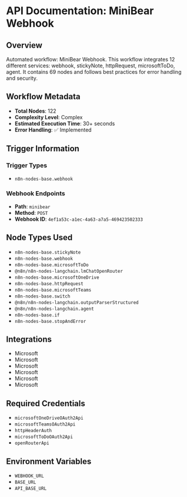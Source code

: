 # API Documentation: MiniBear Webhook

## Overview
Automated workflow: MiniBear Webhook. This workflow integrates 12 different services: webhook, stickyNote, httpRequest, microsoftToDo, agent. It contains 69 nodes and follows best practices for error handling and security.

## Workflow Metadata
- **Total Nodes**: 122
- **Complexity Level**: Complex
- **Estimated Execution Time**: 30+ seconds
- **Error Handling**: ✅ Implemented

## Trigger Information
### Trigger Types
- `n8n-nodes-base.webhook`

### Webhook Endpoints
- **Path**: `minibear`
- **Method**: `POST`
- **Webhook ID**: `4ef1a53c-a1ec-4a63-a7a5-469423502333`


## Node Types Used
- `n8n-nodes-base.stickyNote`
- `n8n-nodes-base.webhook`
- `n8n-nodes-base.microsoftToDo`
- `@n8n/n8n-nodes-langchain.lmChatOpenRouter`
- `n8n-nodes-base.microsoftOneDrive`
- `n8n-nodes-base.httpRequest`
- `n8n-nodes-base.microsoftTeams`
- `n8n-nodes-base.switch`
- `@n8n/n8n-nodes-langchain.outputParserStructured`
- `@n8n/n8n-nodes-langchain.agent`
- `n8n-nodes-base.if`
- `n8n-nodes-base.stopAndError`

## Integrations
- Microsoft
- Microsoft
- Microsoft
- Microsoft
- Microsoft
- Microsoft

## Required Credentials
- `microsoftOneDriveOAuth2Api`
- `microsoftTeamsOAuth2Api`
- `httpHeaderAuth`
- `microsoftToDoOAuth2Api`
- `openRouterApi`

## Environment Variables
- `WEBHOOK_URL`
- `BASE_URL`
- `API_BASE_URL`
